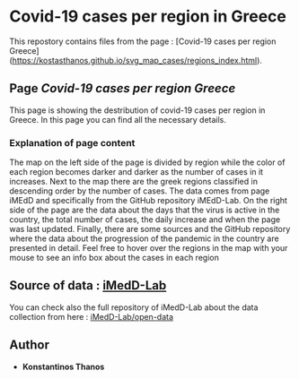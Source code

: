 # Covid-19 cases per region in Greece
This repostory contains files from the page : [Covid-19 cases per region Greece] (https://kostasthanos.github.io/svg_map_cases/regions_index.html).

## Page *Covid-19 cases per region Greece*
This page is showing the destribution of covid-19 cases per region in Greece. In this page you can find all the necessary details.
### Explanation of page content
The map on the left side of the page is divided by region while the color of each region becomes darker and darker as the number of cases in it increases.
Next to the map there are the greek regions classified in descending order by the number of cases. The data comes from page iMEdD and specifically from the GitHub repository iMEdD-Lab.
On the right side of the page are the data about the days that the virus is active in the country, the total number of cases, the daily increase and when the page was last updated. Finally, there are some sources and the GitHub repository where the data about the progression of the pandemic in the country are presented in detail.
Feel free to hover over the regions in the map with your mouse to see an info box about the cases in each region

## Source of data : [iMedD-Lab](https://raw.githubusercontent.com/iMEdD-Lab/open-data/master/COVID-19/regions_greece.csv)
You can check also the full repository of iMedD-Lab about the data collection from here : [iMedD-Lab/open-data](https://github.com/iMEdD-Lab/open-data)

## Author
* **Konstantinos Thanos**
